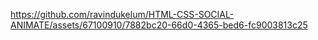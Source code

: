 

https://github.com/ravindukelum/HTML-CSS-SOCIAL-ANIMATE/assets/67100910/7882bc20-66d0-4365-bed6-fc9003813c25

